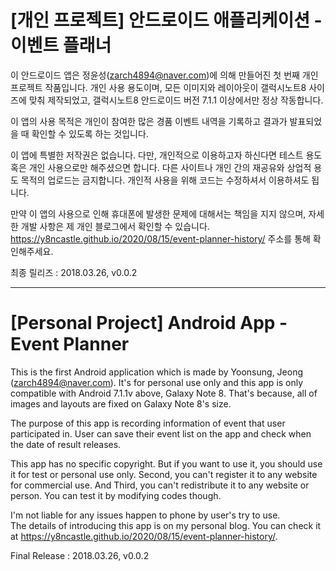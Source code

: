 # [개인 프로젝트] 안드로이드 애플리케이션 - 이벤트 플래너
이 안드로이드 앱은 정윤성(zarch4894@naver.com)에 의해 만들어진 첫 번째 개인 프로젝트 작품입니다.
개인 사용 용도이며, 모든 이미지와 레이아웃이 갤럭시노트8 사이즈에 맞춰 제작되었고, 갤럭시노트8 안드로이드 버전 7.1.1 이상에서만 정상 작동합니다.

이 앱의 사용 목적은 개인이 참여한 많은 경품 이벤트 내역을 기록하고 결과가 발표되었을 때 확인할 수 있도록 하는 것입니다.

이 앱에 특별한 저작권은 없습니다. 다만, 개인적으로 이용하고자 하신다면 테스트 용도 혹은 개인 사용으로만 해주셨으면 합니다.
다른 사이트나 개인 간의 재공유와 상업적 용도 목적의 업로드는 금지합니다.
개인적 사용을 위해 코드는 수정하셔서 이용하셔도 됩니다.

만약 이 앱의 사용으로 인해 휴대폰에 발생한 문제에 대해서는 책임을 지지 않으며, 자세한 개발 사항은 제 개인 블로그에서 확인할 수 있습니다.
https://y8ncastle.github.io/2020/08/15/event-planner-history/ 주소를 통해 확인해주세요.

최종 릴리즈 : 2018.03.26, v0.0.2


----------


# [Personal Project] Android App - Event Planner

This is the first Android application which is made by Yoonsung, Jeong (zarch4894@naver.com). 
It's for personal use only and this app is only compatible with Android 7.1.1v above, Galaxy Note 8.
That's because, all of images and layouts are fixed on Galaxy Note 8's size.

The purpose of this app is recording information of event that user participated in.
User can save their event list on the app and check when the date of result releases.

This app has no specific copyright. But if you want to use it, you should use it for test or personal use only.
Second, you can't register it to any website for commercial use.
And Third, you can't redistribute it to any website or person.
You can test it by modifying codes though.

I'm not liable for any issues happen to phone by user's try to use.  
The details of introducing this app is on my personal blog.
You can check it at https://y8ncastle.github.io/2020/08/15/event-planner-history/.

Final Release : 2018.03.26, v0.0.2
